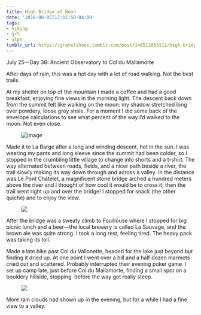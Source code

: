 ```yaml
---
title: High Bridge at Noon
date: '2016-08-05T17:15:50-04:00'
tags:
- hiking
- gr5
- alps
tumblr_url: https://gravelshoes.tumblr.com/post/148511683111/high-bridge-at-noon
---
```

July 25—Day 38: Ancient Observatory to Col du Mallamorte

After days of rain, this was a hot day with a lot of road walking. Not the best trails.

At my shelter on top of the mountain I made a coffee and had a good breakfast, enjoying fine views in the morning light. The descent back down from the summit felt like walking on the moon: my shadow stretched long over powdery, loose grey shale. For a moment&nbsp;I did some back of the envelope calculations to see what percent of the way I’d walked to the moon. Not even close.&nbsp;

<figure data-orig-width="2448" data-orig-height="3264" class="tmblr-full"><img src="https://66.media.tumblr.com/c5fbc517f8c51072c34a08eb9d738a2e/tumblr_inline_obdqmj40ZD1uncvcw_540.jpg" alt="image" data-orig-width="2448" data-orig-height="3264"></figure>

Made it to La Barge after a long and winding descent, hot in the sun. I was wearing my pants and long sleeve since the summit had been colder, so I stopped in the crumbling little village to change into shorts and a t-shirt. The way alternated between roads, fields, and a nicer path beside a river, the trail slowly making its way down through and across a valley. In the distance was Le Pont Châtelet, a magnificent stone bridge arched a hundred meters above the river and I thought of how cool it would be to cross it; then the trail went right up and over the bridge! I stopped for snack (the other quiche) and to enjoy the view.

<figure class="tmblr-full" data-orig-height="4726" data-orig-width="2536"><img src="https://66.media.tumblr.com/c7b62a6b4d36f6529d4738447564ffe4/tumblr_inline_obdqwmIrVC1uncvcw_540.jpg" data-orig-height="4726" data-orig-width="2536"></figure>

After the bridge was a sweaty climb to Fouillouse where I stopped for big picnic lunch and a beer—the local brewery is called La Sauvage, and the brown ale was quite strong. I took a long rest, feeling tired. The heavy pack was taking its toll.

Made a late hike past Col du Vallonette, headed for the lake just beyond but finding it dried up. At one point I went over a hill and a half dozen marmots cried out and scattered. Probably interrupted their evening poker game. I set up camp late, just before Col du Mallamorte, finding a small spot on a bouldery hillside, stopping &nbsp;before the way got really steep.

<figure class="tmblr-full" data-orig-height="2448" data-orig-width="3264"><img src="https://66.media.tumblr.com/1ecc5508ce972759c658329c148c6167/tumblr_inline_obdquwTBsA1uncvcw_540.jpg" data-orig-height="2448" data-orig-width="3264"></figure>

More rain clouds had shown up in the evening, but for a while I had a fine view to a valley.


